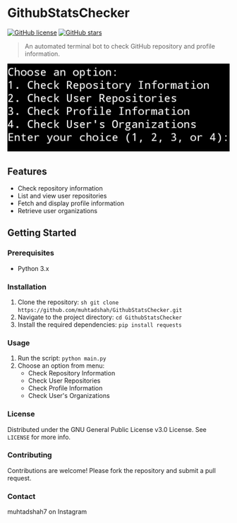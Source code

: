 # GithubStatsChecker

[![GitHub license](https://img.shields.io/github/license/muhtadshah/GithubStatsChecker)](https://github.com/muhtadshah/ithubStatsChecker/blob/main/LICENSE)
[![GitHub stars](https://img.shields.io/github/stars/muhtadshah/GithubStatsChecker)](https://github.com/muhtadshah/GithubStatsChecker/stargazers)

> An automated terminal bot to check GitHub repository and profile information.

![GitHub Stats Checker Screenshot](screenshots/screenshot.png)

## Features

- Check repository information
- List and view user repositories
- Fetch and display profile information
- Retrieve user organizations

## Getting Started

### Prerequisites

- Python 3.x

### Installation

1. Clone the repository:
   `sh
   git clone https://github.com/muhtadshah/GithubStatsChecker.git`
2. Navigate to the project directory:
   `cd GithubStatsChecker`
3. Install the required dependencies:
   `pip install requests`
   
### Usage
1. Run the script:
   `python main.py`
2. Choose an option from menu:
   - Check Repository Information
   - Check User Repositories
   - Check Profile Information
   - Check User's Organizations

### License
Distributed under the GNU General Public License v3.0 License. See `LICENSE` for more info.

### Contributing
Contributions are welcome! Please fork the repository and submit a pull request.

### Contact
muhtadshah7 on Instagram
